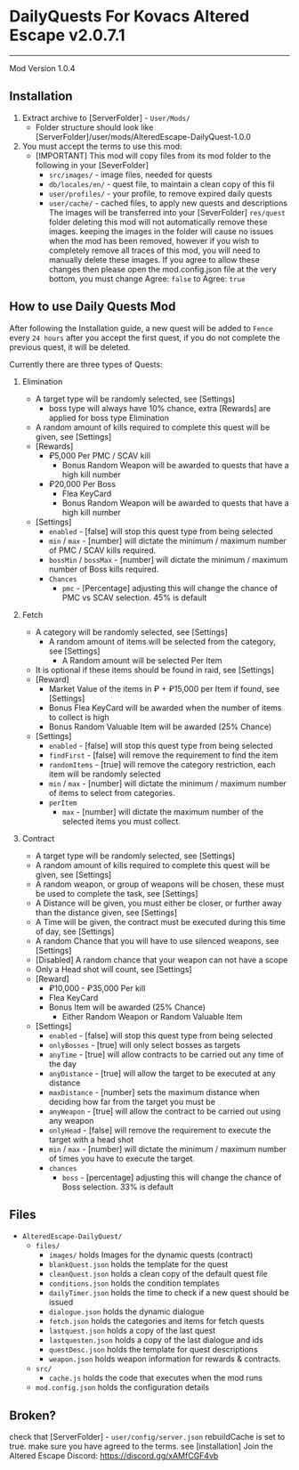 # DailyQuests For Kovacs Altered Escape v2.0.7.1
------------------
Mod Version 1.0.4

## Installation
1. Extract archive to [ServerFolder] - `User/Mods/` 
    * Folder structure should look like [ServerFolder]/user/mods/AlteredEscape-DailyQuest-1.0.0
2. You must accept the terms to use this mod:
    * [IMPORTANT]
        This mod will copy files from its mod folder to the following in your [SeverFolder]
        * `src/images/`          - image files, needed for quests
        * `db/locales/en/`       - quest file, to maintain a clean copy of this fil
        * `user/profiles/`       - your profile, to remove expired daily quests
        * `user/cache/`          - cached files, to apply new quests and descriptions
        The images will be transferred into your [SeverFolder] `res/quest` folder
        deleting this mod will not automatically remove these images.
        keeping the images in the folder will cause no issues when the mod has been removed,
        however if you wish to completely remove all traces of this mod, you will need to manually
        delete these images.
        If you agree to allow these changes then please open the mod.config.json file
        at the very bottom, you must change Agree: `false` to Agree: `true`

## How to use Daily Quests Mod
After following the Installation guide, a new quest will be added to `Fence` every `24 hours` after you accept
the first quest, if you do not complete the previous quest, it will be deleted.

Currently there are three types of Quests:
1. Elimination
    * A target type will be randomly selected, see [Settings]
        * boss type will always have 10% chance, extra [Rewards] are applied for boss type Elimination
    * A random amount of kills required to complete this quest will be given, see [Settings]
    * [Rewards]
        * ₽5,000 Per PMC / SCAV kill
            * Bonus Random Weapon will be awarded to quests that have a high kill number
        * ₽20,000 Per Boss
            * Flea KeyCard
            * Bonus Random Weapon will be awarded to quests that have a high kill number
    * [Settings]
        * `enabled` - [false] will stop this quest type from being selected
        * `min` / `max` - [number] will dictate the minimum / maximum number of PMC / SCAV kills required.
        * `bossMin` / `bossMax` - [number] will dictate the minimum / maximum number of Boss kills required.
        * `Chances` 
            * `pmc` - [Percentage] adjusting this will change the chance of PMC vs SCAV selection. 45% is default

2. Fetch
    * A category will be randomly selected, see [Settings]
        * A random amount of items will be selected from the category, see [Settings]
            * A Random amount will be selected Per Item
    * It is optional if these items should be found in raid, see [Settings]
    * [Reward]
        * Market Value of the items in ₽ + ₽15,000 per Item if found, see [Settings]
        * Bonus Flea KeyCard will be awarded when the number of items to collect is high
        * Bonus Random Valuable Item will be awarded (25% Chance)
    * [Settings]
        * `enabled` - [false] will stop this quest type from being selected
        * `findFirst` - [false] will remove the requirement to find the item
        * `randomItems` - [true] will remove the category restriction, each item will be randomly selected
        * `min` / `max` - [number] will dictate the minimum / maximum number of items to select from categories.
        * `perItem`
            * `max` - [number] will dictate the maximum number of the selected items you must collect.

3. Contract
    * A target type will be randomly selected, see [Settings]
    * A random amount of kills required to complete this quest will be given, see [Settings]
    * A random weapon, or group of weapons will be chosen, these must be used to complete the task, see [Settings]
    * A Distance will be given, you must either be closer, or further away than the distance given, see [Settings]
    * A Time will be given, the contract must be executed during this time of day, see [Settings]
    * A random Chance that you will have to use silenced weapons, see [Settings]
    * [Disabled] A random chance that your weapon can not have a scope
    * Only a Head shot will count, see [Settings]
    * [Reward]
        * ₽10,000 - ₽35,000 Per kill
        * Flea KeyCard
        * Bonus Item will be awarded (25% Chance)
            * Either Random Weapon or Random Valuable Item
    * [Settings]
        * `enabled` - [false] will stop this quest type from being selected
        * `onlyBosses` - [true] will only select bosses as targets
        * `anyTime` - [true] will allow contracts to be carried out any time of the day
        * `anyDistance` - [true] will allow the target to be executed at any distance
        * `maxDistance` - [number] sets the maximum distance when deciding how far from the target you must be
        * `anyWeapon` - [true] will allow the contract to be carried out using any weapon
        * `onlyHead` - [false] will remove the requirement to execute the target with a head shot
        * `min` / `max` - [number] will dictate the minimum / maximum number of times you have to execute the target.
        * `chances`
            * `boss` - [percentage] adjusting this will change the chance of Boss selection. 33% is default

## Files
   * `AlteredEscape-DailyQuest/`
       * `files/`
           * `images/`          holds Images for the dynamic quests (contract) 
           * `blankQuest.json`  holds the template for the quest
           * `cleanQuest.json`  holds a clean copy of the default quest file
           * `conditions.json`  holds the condition templates
           * `dailyTimer.json`  holds the time to check if a new quest should be issued
           * `dialogue.json`    holds the dynamic dialogue
           * `fetch.json`       holds the categories and items for fetch quests
           * `lastquest.json`   holds a copy of the last quest
           * `lastquesten.json` holds a copy of the last dialogue and ids
           * `questDesc.json`   holds the template for quest descriptions
           * `weapon.json`      holds weapon information for rewards & contracts.
       * `src/`
           * `cache.js`         holds the code that executes when the mod runs
       * `mod.config.json`      holds the configuration details

## Broken?
check that [ServerFolder] - `user/config/server.json` rebuildCache is set to true.
make sure you have agreed to the terms.  see [installation]
Join the Altered Escape Discord: https://discord.gg/xAMfCGF4vb

